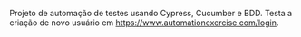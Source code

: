 <!-- Use this file to provide workspace-specific custom instructions to Copilot. For more details, visit https://code.visualstudio.com/docs/copilot/copilot-customization#_use-a-githubcopilotinstructionsmd-file -->

Projeto de automação de testes usando Cypress, Cucumber e BDD. Testa a criação de novo usuário em https://www.automationexercise.com/login.
